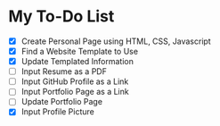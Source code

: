 # My To-Do List

- [x] Create Personal Page using HTML, CSS, Javascript
- [x] Find a Website Template to Use
- [x] Update Templated Information
- [ ] Input Resume as a PDF
- [ ] Input GitHub Profile as a Link
- [ ] Input Portfolio Page as a Link
- [ ] Update Portfolio Page
- [x] Input Profile Picture
